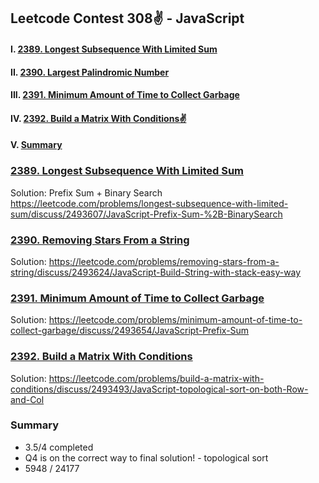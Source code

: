 ## Leetcode Contest 308✌️ - JavaScript

#### I. [2389. Longest Subsequence With Limited Sum](#question-1)

#### II. [2390. Largest Palindromic Number](#question-2)

#### III. [2391. Minimum Amount of Time to Collect Garbage](#question-3)

#### IV. [2392. Build a Matrix With Conditions✌️](#question-4)

#### V. [Summary](#question-5)

<div id="question-1"/>

### [2389. Longest Subsequence With Limited Sum](https://leetcode.com/problems/longest-subsequence-with-limited-sum/)

Solution: Prefix Sum + Binary Search
https://leetcode.com/problems/longest-subsequence-with-limited-sum/discuss/2493607/JavaScript-Prefix-Sum-%2B-BinarySearch

<div  id="question-2"/>

### [2390. Removing Stars From a String](https://leetcode.com/problems/longest-subsequence-with-limited-sum/)

Solution:
https://leetcode.com/problems/removing-stars-from-a-string/discuss/2493624/JavaScript-Build-String-with-stack-easy-way

<div  id="question-3"/>

### [2391. Minimum Amount of Time to Collect Garbage](https://leetcode.com/problems/minimum-amount-of-time-to-collect-garbage/)

Solution:
https://leetcode.com/problems/minimum-amount-of-time-to-collect-garbage/discuss/2493654/JavaScript-Prefix-Sum

<div  id="question-4"  />

### [2392. Build a Matrix With Conditions](https://leetcode.com/problems/build-a-matrix-with-conditions/)

Solution:
https://leetcode.com/problems/build-a-matrix-with-conditions/discuss/2493493/JavaScript-topological-sort-on-both-Row-and-Col

<div  id="question-5"/>

### Summary

- 3.5/4 completed
- Q4 is on the correct way to final solution! - topological sort
- 5948 / 24177
